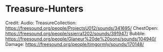 # Treasure-Hunters
 

Credit:
Audio:
TreasureCollection: https://freesound.org/people/ProjectsU012/sounds/341695/
ChestOpen: https://freesound.org/people/ssierra1202/sounds/391947/
Bubble: https://freesound.org/people/Glaneur%20de%20sons/sounds/104940/
Damage: https://freesound.org/people/timgormly/sounds/170148/